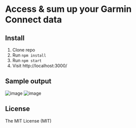 # Access & sum up your Garmin Connect data

## Install

1. Clone repo
2. Run `npm install`
3. Run `npm start`
4. Visit http://localhost:3000/

## Sample output

![image](https://user-images.githubusercontent.com/7335049/47970442-b82c8e00-e085-11e8-8846-bcc81a51fc96.png)
![image](https://user-images.githubusercontent.com/7335049/47970511-b44d3b80-e086-11e8-8410-c464d223d6d4.png)



## License

The MIT License (MIT)
